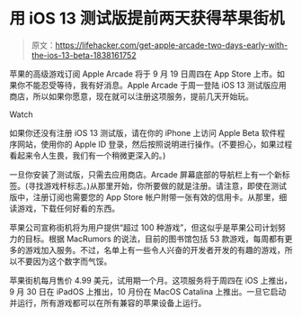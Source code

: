 # 用 iOS 13 测试版提前两天获得苹果街机

> 原文：<https://lifehacker.com/get-apple-arcade-two-days-early-with-the-ios-13-beta-1838161752>

苹果的高级游戏订阅 Apple Arcade 将于 9 月 19 日周四在 App Store 上市。如果你不能忍受等待，我有好消息。Apple Arcade 于周一登陆 iOS 13 测试版应用商店，所以如果你愿意，现在就可以注册这项服务，提前几天开始玩。

Watch

如果你还没有注册 iOS 13 测试版，请在你的 iPhone 上访问 Apple Beta 软件程序网站，使用你的 Apple ID 登录，然后按照说明进行操作。(不要担心，如果过程看起来令人生畏，我们有一个稍微更深入的。)

一旦你安装了测试版，只需去应用商店。Arcade 屏幕底部的导航栏上有一个新标签。(寻找游戏杆标志。)从那里开始，你所要做的就是注册。请注意，即使在测试版中，注册订阅也需要您的 App Store 帐户附带一张有效的信用卡。从那里，细读游戏，下载任何好看的东西。

苹果公司宣称街机将为用户提供“超过 100 种游戏”，但这似乎是苹果公司计划努力的目标。根据 MacRumors 的说法，目前的图书馆包括 53 款游戏，每周都有更多的游戏加入服务。不过，名单上有一些令人兴奋的开发者开发的有趣的游戏，所以不要因为这个数字而气馁。

苹果街机每月售价 4.99 美元，试用期一个月。这项服务将于周四在 iOS 上推出，9 月 30 日在 iPadOS 上推出，10 月份在 MacOS Catalina 上推出。一旦它启动并运行，所有游戏都可以在所有兼容的苹果设备上运行。